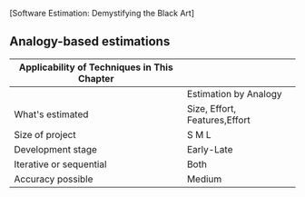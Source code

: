 [Software Estimation: Demystifying the Black Art]

Analogy-based estimations
---

|Applicability of Techniques in This Chapter| |
|-------------------------------------------|---|
|| Estimation by Analogy|
| What's estimated | Size, Effort, Features,Effort|
| Size of project | S M L |
| Development stage | Early-Late|
| Iterative or sequential | Both |
| Accuracy possible | Medium |
